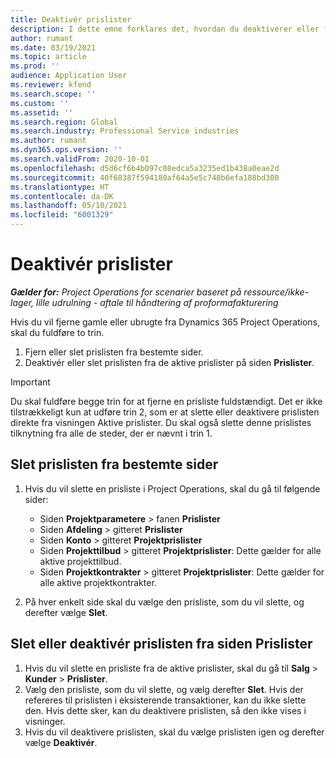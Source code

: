 ```yaml
---
title: Deaktivér prislister
description: I dette emne forklares det, hvordan du deaktiverer eller fjerner ubrugte eller gamle prislister.
author: rumant
ms.date: 03/19/2021
ms.topic: article
ms.prod: ''
audience: Application User
ms.reviewer: kfend
ms.search.scope: ''
ms.custom: ''
ms.assetid: ''
ms.search.region: Global
ms.search.industry: Professional Service industries
ms.author: rumant
ms.dyn365.ops.version: ''
ms.search.validFrom: 2020-10-01
ms.openlocfilehash: d5d6cf6b4b097c08edca5a3235ed1b438a0eae2d
ms.sourcegitcommit: 40f68387f594180af64a5e5c748b6efa188bd300
ms.translationtype: HT
ms.contentlocale: da-DK
ms.lasthandoff: 05/10/2021
ms.locfileid: "6001329"
---
```

# <a name="deactivate-price-lists"></a>Deaktivér prislister 

_**Gælder for:** Project Operations for scenarier baseret på ressource/ikke-lager, lille udrulning - aftale til håndtering af proformafakturering_

Hvis du vil fjerne gamle eller ubrugte fra Dynamics 365 Project Operations, skal du fuldføre to trin. 

1. Fjern eller slet prislisten fra bestemte sider.
2. Deaktivér eller slet prislisten fra de aktive prislister på siden **Prislister**.

>[!IMPORTANT]
> Du skal fuldføre begge trin for at fjerne en prisliste fuldstændigt. Det er ikke tilstrækkeligt kun at udføre trin 2, som er at slette eller deaktivere prislisten direkte fra visningen Aktive prislister. Du skal også slette denne prislistes tilknytning fra alle de steder, der er nævnt i trin 1.

## <a name="delete-the-price-list-from-specific-pages"></a>Slet prislisten fra bestemte sider
1. Hvis du vil slette en prisliste i Project Operations, skal du gå til følgende sider:  

      - Siden **Projektparametere** > fanen **Prislister**
      - Siden **Afdeling** > gitteret **Prislister**
      - Siden **Konto** > gitteret **Projektprislister**
      - Siden **Projekttilbud** > gitteret **Projektprislister**: Dette gælder for alle aktive projekttilbud.
      - Siden **Projektkontrakter** > gitteret **Projektprislister**: Dette gælder for alle aktive projektkontrakter.

 2. På hver enkelt side skal du vælge den prisliste, som du vil slette, og derefter vælge **Slet**. 
 
## <a name="delete-or-deactivate-the-price-list-from-the-price-lists-page"></a>Slet eller deaktivér prislisten fra siden Prislister
 
1. Hvis du vil slette en prisliste fra de aktive prislister, skal du gå til **Salg** > **Kunder** > **Prislister**. 
2. Vælg den prisliste, som du vil slette, og vælg derefter **Slet**. Hvis der refereres til prislisten i eksisterende transaktioner, kan du ikke slette den. Hvis dette sker, kan du deaktivere prislisten, så den ikke vises i visninger. 
3. Hvis du vil deaktivere prislisten, skal du vælge prislisten igen og derefter vælge **Deaktivér**.   
